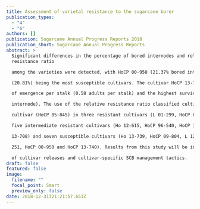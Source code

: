 ```yaml
---
title: Assessment of varietal resistance to the sugarcane borer
publication_types:
  - "4"
  - "6"
authors: []
publication: Sugarcane Annual Progress Reports 2018
publication_short: Sugarcane Annual Progress Reports
abstract: >
  Significant differences in the percentage of bored internodes and relative
  resistance ratio

  among the varieties were detected, with HoCP 00-950 (21.37% bored internodes) and L 12-201

  (20.81%) being the most susceptible cultivars. The cultivar HoCP 13-740 had the highest value

  of emergence per stalk (0.58 adults per stalk) and the highest survival ratio (0.15 adults per bored

  internode). The use of the relative resistance ratio classified cultivars in one highly resistant

  cultivar (HoCP 85-845) in three resistant cultivars (L 01-299, HoCP 04-838, and Ho 11-573), in

  five intermediate resistant cultivars (Ho 12-615, HoCP 96-540, HoCP 13-758, L 01-283 and Ho

  13-708) and seven susceptible cultivars (Ho 13-739, HoCP 09-804, L 12-201, L 11-183, L 13-

  251, HoCP 00-950 and HoCP 13-740). Results from this study will be included in considerations

  of cultivar releases and cultivar-specific SCB management tactics. 
draft: false
featured: false
image:
  filename: ""
  focal_point: Smart
  preview_only: false
date: 2018-12-31T21:21:57.653Z
---
```

